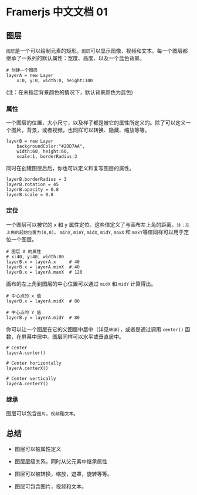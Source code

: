 
# Framerjs 中文文档 01

## 图层

`图层`是一个可以绘制元素的矩形。`图层`可以显示图像，视频和文本。每一个图层都继承了一系列的默认属性：宽度、高度、以及一个蓝色背景。


	# 创建一个图层					   
	layerA = new Layer 	   
		x:0, y:0, width:0, height:100 
		
(注：在未指定背景颜色的情况下，默认背景颜色为蓝色)

### 属性

一个图层的位置，大小尺寸，以及样子都是被它的属性所定义的。除了可以定义一个图片，背景，或者视频，也同样可以转换、隐藏、缩放等等。

	layerB = new Layer
	    backgroundColor:"#2DD7AA",
	    width:60, height:60,
	    scale:1, borderRadius:3
	    
同时在创建图层后后，你也可以定义和复写图层的属性。

	layerB.borderRadius = 3
	layerB.rotation = 45
	layerB.opacity = 0.8
	layerB.scale = 0.8

### 定位

一个图层可以被它的 x 和 y 属性定位。这些值定义了与画布左上角的距离。`注：左上角的起始位置为(0,0)。` `minX`, `minY`, `midX`, `midY`, `maxX` 和 `maxY`等值同样可以用于定位一个图层。

	# 图层 A 的属性
	# x:40, y:40, width:80
	layerB.x = layerA.x     # 40
	layerB.x = layerA.minX  # 40
	layerB.x = layerA.maxX  # 120
	
画布的左上角到图层的中心位置可以通过 `midX` 和 `midY` 计算得出。

	# 中心点的 x 值
	layerB.x = layerA.midX  # 80
	
	# 中心点的 Y 值
	layerB.y = layerA.midY  # 80
	
你可以让一个图层在它的父图层中居中（详见`继承`），或者是通过调用 `center()` 函数，在屏幕中居中。图层同样可以水平或垂直居中。

	# Center
	layerA.center()
	
	# Center horizontally
	layerA.centerX()
	
	# Center vertically
	layerA.centerY()
		
### 继承

图层可以包含`图片`，`视频`和`文本`。

## 总结

- 图层可以被属性定义

- 图层层级关系，同时从父元素中继承属性

- 图层可以被转换，缩放，遮罩，旋转等等。

- 图层可包含图片，视频和文本。





